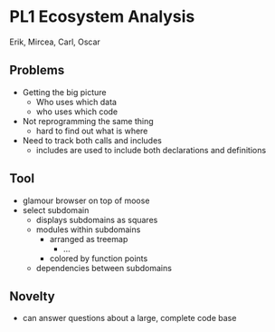 # PL1 Ecosystem Analysis  
  
Erik, Mircea, Carl, Oscar  
  
## Problems  
  
* Getting the big picture  
    * Who uses which data  
    * who uses which code  
* Not reprogramming the same thing  
    * hard to find out what is where  
* Need to track both calls and includes  
    * includes are used to include both declarations and definitions  
  
## Tool  
  
* glamour browser on top of moose  
* select subdomain  
    * displays subdomains as squares  
    * modules within subdomains  
        * arranged as treemap  
            * …  
        * colored by function points  
    * dependencies between subdomains  
  
## Novelty  
  
* can answer questions about a large, complete code base  

